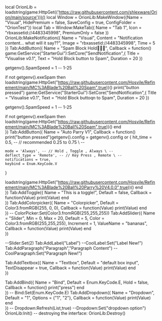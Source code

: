 local OrionLib = loadstring(game:HttpGet(('https://raw.githubusercontent.com/shlexware/Orion/main/source')))()
local Window = OrionLib:MakeWindow({Name = "Visual", HidePremium = false, SaveConfig = true, ConfigFolder = "OrionTest"})
local Tab = Window:MakeTab({
	Name = "Tab 1",
	Icon = "rbxassetid://4483345998",
	PremiumOnly = false
})
OrionLib:MakeNotification({
	Name = "Visual",
	Content = "Notification content... what will it say??",
	Image = "rbxassetid://4483345998",
	Time = 5
})
Tab:AddButton({
	Name = "Spam Block Hold👑👑👑",
	Callback = function() game:GetService("StarterGui"):SetCore("SendNotification",{
	Title = "Visualise v0.1",
	Text = "Hold Block button to Spam",
	Duration = 20
})

getgenv().SpamSpeed = 1 -- 1-25

if not getgenv().exeSpam then
	loadstring(game:HttpGet("https://raw.githubusercontent.com/Hosvile/Refinement/main/MC%3ABlade%20Ball%20Spam",true))()
      		print("button pressed") game:GetService("StarterGui"):SetCore("SendNotification",{
	Title = "Visualise v0.1",
	Text = "Hold Block buttoqn to Spam",
	Duration = 20
})

getgenv().SpamSpeed = 1 -- 1-25

if not getgenv().exeSpam then
	loadstring(game:HttpGet("https://raw.githubusercontent.com/Hosvile/Refinement/main/MC%3ABlade%20Ball%20Spam",true))()
  	end    
})
Tab:AddButton({
	Name = "Auto Parry V1",
	Callback = function()     
	      		print("button pressed")getgenv().config = getgenv().config or {
	hit_time = 0.5, -- // recommended 0.25 to 0.75 \ --
 
	mode = 'Always', -- // Hold , Toggle , Always \ --
	deflect_type = 'Remote', -- // Key Press , Remote \ --
	notifications = true,
	keybind = Enum.KeyCode.V
}
 
loadstring(game:HttpGet("https://raw.githubusercontent.com/Hosvile/Refinement/main/MC%3ABlade%20Ball%20Parry%20V4.0.0",true))()
  	end    
})
Tab:AddToggle({
	Name = "This is a toggle!",
	Default = false,
	Callback = function(Value)
		print(Value)
	end    
})
Tab:AddColorpicker({
	Name = "Colorpicker",
	Default = Color3.fromRGB(255, 0, 0),
	Callback = function(Value)
		print(Value)
	end	  
})
-- ColorPicker:Set(Color3.fromRGB(255,255,255))
Tab:AddSlider({
	Name = "Slider",
	Min = 0,
	Max = 20,
	Default = 5,
	Color = Color3.fromRGB(255,255,255),
	Increment = 1,
	ValueName = "bananas",
	Callback = function(Value)
		print(Value)
	end    
})

 --Slider:Set(2)
 Tab:AddLabel("Label")
--CoolLabel:Set("Label New!")
Tab:AddParagraph("Paragraph","Paragraph Content")
-- CoolParagraph:Set("Paragraph New!")

Tab:AddTextbox({
	Name = "Textbox",
	Default = "default box input",
	TextDisappear = true,
	Callback = function(Value)
		print(Value)
	end	  
})


Tab:AddBind({
	Name = "Bind",
	Default = Enum.KeyCode.E,
	Hold = false,
	Callback = function()
		print("press")
	end    
})
-- Bind:Set(Enum.KeyCode.E)
Tab:AddDropdown({
	Name = "Dropdown",
	Default = "1",
	Options = {"1", "2"},
	Callback = function(Value)
		print(Value)
	end    
})
-- Dropdown:Refresh(List<table>,true)
--Dropdown:Set("dropdown option")
OrionLib:Init()
-- destroying the interface: OrionLib:Destroy()
